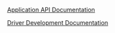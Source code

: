 
[Application API Documentation](https://github.com/ValveSoftware/openvr/wiki/API-Documentation)

[Driver Development Documentation](https://github.com/ValveSoftware/openvr/wiki/Driver-Documentation)

